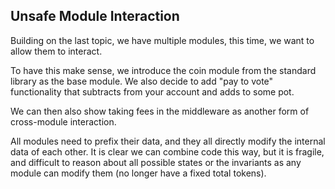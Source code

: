 ## Unsafe Module Interaction

Building on the last topic, we have multiple modules, this time, we want
to allow them to interact.

To have this make sense, we introduce the coin module from the standard
library as the base module.  We also decide to add "pay to vote" functionality
that subtracts from your account and adds to some pot.

We can then also show taking fees in the middleware as another form of
cross-module interaction.

All modules need to prefix their data, and they all directly modify the
internal data of each other.  It is clear we can combine code this way, but
it is fragile, and difficult to reason about all possible states or the
invariants as any module can modify them (no longer have a fixed total tokens).
